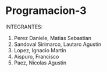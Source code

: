 # Programacion-3

INTEGRANTES:

1. Perez Daniele, Matias Sebastian
2. Sandoval Sirimarco, Lautaro Agustin
3. Lopez, Ignacio Martin
4. Aispuro, Francisco
5. Paez, Nicolas Agustin
